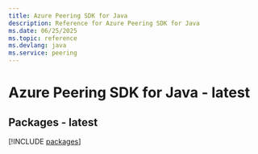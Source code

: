 ```yaml
---
title: Azure Peering SDK for Java
description: Reference for Azure Peering SDK for Java
ms.date: 06/25/2025
ms.topic: reference
ms.devlang: java
ms.service: peering
---
```

# Azure Peering SDK for Java - latest
## Packages - latest
[!INCLUDE [packages](peering-index.md)]